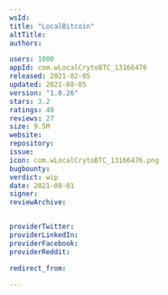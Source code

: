 ```yaml
---
wsId: 
title: "LocalBitcoin"
altTitle: 
authors:

users: 1000
appId: com.wLocalCrytoBTC_13166476
released: 2021-02-05
updated: 2021-08-05
version: "1.0.26"
stars: 3.2
ratings: 40
reviews: 27
size: 9.5M
website: 
repository: 
issue: 
icon: com.wLocalCrytoBTC_13166476.png
bugbounty: 
verdict: wip
date: 2021-08-01
signer: 
reviewArchive:


providerTwitter: 
providerLinkedIn: 
providerFacebook: 
providerReddit: 

redirect_from:

---
```



